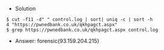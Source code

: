 - Solution
````
$ cut -f11 -d" " control.log | sort| uniq -c | sort -h
4 "https://pwnedbank.co.uk/qkhpagct.aspx"
$ grep https://pwnedbank.co.uk/qkhpagct.aspx control.log
````
- Answer: forensic{93.159.204.215}
